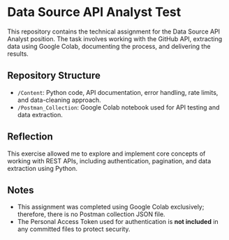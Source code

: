 # Data Source API Analyst Test

This repository contains the technical assignment for the Data Source API Analyst position. The task involves working with the GitHub API, extracting data using Google Colab, documenting the process, and delivering the results.

## Repository Structure

- `/Content`: Python code, API documentation, error handling, rate limits, and data-cleaning approach.
- `/Postman_Collection`: Google Colab notebook used for API testing and data extraction.

## Reflection 

This exercise allowed me to explore and implement core concepts of working with REST APIs, including authentication, pagination, and data extraction using Python.

## Notes

- This assignment was completed using Google Colab exclusively; therefore, there is no Postman collection JSON file.
- The Personal Access Token used for authentication is **not included** in any committed files to protect security.

